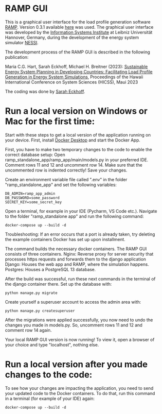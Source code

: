 # RAMP GUI
This is a graphical user interface for the load profile generation software [RAMP](https://rampdemand.org/).
Version 0.3.1 available [here](https://github.com/RAMP-project/RAMP/tree/v0.3.1) was used.
The graphical user interface was developed by the 
[Information Systems Institute](https://iwi.uni-hannover.de) at Leibniz Universität Hannover, Germany, during the development of the energy system simulator [NESSI](https://nessi.iwi.uni-hannover.de).

The development process of the RAMP GUI is described in the following publication:

Maria C.G. Hart, Sarah Eckhoff, Michael H. Breitner (2023): [Sustainable Energy System Planning in Developing Countries: Facilitating Load Profile Generation in Energy System Simulations](https://hdl.handle.net/10125/102726), 
Proceedings of the Hawaii International Conference on System Sciences (HICSS), Maui 2023

The coding was done by [Sarah Eckhoff](https://www.iwi.uni-hannover.de/de/eckhoff).

# Run a local version on Windows or Mac for the first time:
Start with these steps to get a local version of the application running on your device.
First, install [Docker Desktop](https://www.docker.com/products/docker-desktop) and start the Docker App.

First, you have to make two temporary changes to the code to enable the correct database setup: Open ramp_standalone_app/ramp_app/main/models.py in your preferred IDE.
Comment rows 11 and 12 and uncomment row 14. Make sure that the uncommented row is indented correctly! Save your changes.

Create an environment variable file called ".env" in the folder "ramp_standalone_app" and set the following variables:

    DB_ADMIN=ramp_app_admin
    DB_PASSWORD=some_password
    SECRET_KEY=some_secret_key

Open a terminal, for example in your IDE (Pycharm, VS Code etc.). Navigate to the folder "ramp_standalone app" and run the following command:

    docker-compose up --build -d

Troubleshooting: If an error occurs that a port is already taken, try deleting the example containers Docker has set up upon installment.

The command builds the necessary docker containers. The RAMP GUI consists of three containers. 
Nginx: Reverse proxy for server security that processes https requests and forwards them to the django application
Django: Houses the web app and RAMP, where the simulation happens.
Postgres: Houses a PostgreSQL 13 database.

After the build was successful, run these next commands in the terminal of the django container there.
Set up the database with:

    python manage.py migrate

Create yourself a superuser account to access the admin area with:

    python manage.py createsuperuser
    
After the migrations were applied successfully, you now need to undo the changes you made in models.py.
So, uncomment rows 11 and 12 and comment row 14 again.

Your local RAMP GUI version is now running! 
To view it, open a browser of your choice and type "localhost", nothing else.


# Run a local version after you made changes to the code:
To see how your changes are impacting the application, you need to send your updated code to the Docker containers.
To do that, run this command in a terminal (for example of your IDE) again:

    docker-compose up --build -d


